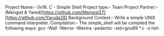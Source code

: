 Project Name:- 0x16. C - Simple Shell
Project type:- Team Project
Partner:- (Mengist & Yared)[https://github.com/Mengist27][https://github.com/Yaruda28]
Background Context:- Write a simple UNIX command interpreter.
Compilation:- The simple_shell will be compiled the following ways:
gcc -Wall -Werror -Wextra -pedantic -std=gnu89 *.c -o hsh
